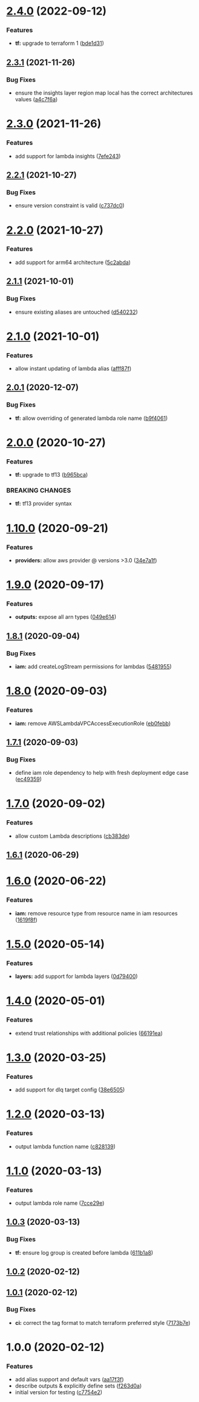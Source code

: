 # [2.4.0](https://github.com/bbeesley/terraform-aws-lambda-do-it-all/compare/2.3.1...2.4.0) (2022-09-12)


### Features

* **tf:** upgrade to terraform 1 ([bde1d31](https://github.com/bbeesley/terraform-aws-lambda-do-it-all/commit/bde1d316a261d3165da919873721621e4bed408c))

## [2.3.1](https://github.com/bbeesley/terraform-aws-lambda-do-it-all/compare/2.3.0...2.3.1) (2021-11-26)


### Bug Fixes

* ensure the insights layer region map local has the correct architectures values ([a4c7f6a](https://github.com/bbeesley/terraform-aws-lambda-do-it-all/commit/a4c7f6ad204e04a972f6d00bef10c739490e51c5))

# [2.3.0](https://github.com/bbeesley/terraform-aws-lambda-do-it-all/compare/2.2.1...2.3.0) (2021-11-26)


### Features

* add support for lambda insights ([7efe243](https://github.com/bbeesley/terraform-aws-lambda-do-it-all/commit/7efe24386482c7badea23e73c56d34178e60dda2))

## [2.2.1](https://github.com/bbeesley/terraform-aws-lambda-do-it-all/compare/2.2.0...2.2.1) (2021-10-27)


### Bug Fixes

* ensure version constraint is valid ([c737dc0](https://github.com/bbeesley/terraform-aws-lambda-do-it-all/commit/c737dc0a898f50de62c7f351b837129ec74a30dd))

# [2.2.0](https://github.com/bbeesley/terraform-aws-lambda-do-it-all/compare/2.1.1...2.2.0) (2021-10-27)


### Features

* add support for arm64 architecture ([5c2abda](https://github.com/bbeesley/terraform-aws-lambda-do-it-all/commit/5c2abda5f38955b11ea87d6fe2040d2439518baf))

## [2.1.1](https://github.com/bbeesley/terraform-aws-lambda-do-it-all/compare/2.1.0...2.1.1) (2021-10-01)


### Bug Fixes

* ensure existing aliases are untouched ([d540232](https://github.com/bbeesley/terraform-aws-lambda-do-it-all/commit/d5402326a096f70a06f6ef4dbc867951deb031be))

# [2.1.0](https://github.com/bbeesley/terraform-aws-lambda-do-it-all/compare/2.0.1...2.1.0) (2021-10-01)


### Features

* allow instant updating of lambda alias ([afff87f](https://github.com/bbeesley/terraform-aws-lambda-do-it-all/commit/afff87ff6e8946e58dd196dc45a959357b708b9b))

## [2.0.1](https://github.com/bbeesley/terraform-aws-lambda-do-it-all/compare/2.0.0...2.0.1) (2020-12-07)


### Bug Fixes

* **tf:** allow overriding of generated lambda role name ([b9f4061](https://github.com/bbeesley/terraform-aws-lambda-do-it-all/commit/b9f40619964ac2d95c1c86f41a86a7a3f14a2727))

# [2.0.0](https://github.com/bbeesley/terraform-aws-lambda-do-it-all/compare/1.10.0...2.0.0) (2020-10-27)


### Features

* **tf:** upgrade to tf13 ([b965bca](https://github.com/bbeesley/terraform-aws-lambda-do-it-all/commit/b965bcabea98dad0408bfdd06c8b523a764ba7a2))


### BREAKING CHANGES

* **tf:** tf13 provider syntax

# [1.10.0](https://github.com/bbeesley/terraform-aws-lambda-do-it-all/compare/1.9.0...1.10.0) (2020-09-21)


### Features

* **providers:** allow aws provider @ versions >3.0 ([34e7a1f](https://github.com/bbeesley/terraform-aws-lambda-do-it-all/commit/34e7a1f8cac9d49b70f0cdbf9004b54994ea1e8b))

# [1.9.0](https://github.com/bbeesley/terraform-aws-lambda-do-it-all/compare/1.8.1...1.9.0) (2020-09-17)


### Features

* **outputs:** expose all arn types ([049e614](https://github.com/bbeesley/terraform-aws-lambda-do-it-all/commit/049e6143097e365875aef9f09644ce8114a570a1))

## [1.8.1](https://github.com/bbeesley/terraform-aws-lambda-do-it-all/compare/1.8.0...1.8.1) (2020-09-04)


### Bug Fixes

* **iam:** add createLogStream permissions for lambdas ([5481955](https://github.com/bbeesley/terraform-aws-lambda-do-it-all/commit/5481955a82c6e5acf486b8098911e299257bd144))

# [1.8.0](https://github.com/bbeesley/terraform-aws-lambda-do-it-all/compare/1.7.1...1.8.0) (2020-09-03)


### Features

* **iam:** remove AWSLambdaVPCAccessExecutionRole ([eb0febb](https://github.com/bbeesley/terraform-aws-lambda-do-it-all/commit/eb0febbe2027aa32b8e87f91cdab523dc68f1b4a))

## [1.7.1](https://github.com/bbeesley/terraform-aws-lambda-do-it-all/compare/1.7.0...1.7.1) (2020-09-03)


### Bug Fixes

* define iam role dependency to help with fresh deployment edge case ([ec49359](https://github.com/bbeesley/terraform-aws-lambda-do-it-all/commit/ec4935916c2a57ed76ee07d46e31ae45bfc19312))

# [1.7.0](https://github.com/bbeesley/terraform-aws-lambda-do-it-all/compare/1.6.1...1.7.0) (2020-09-02)


### Features

* allow custom Lambda descriptions ([cb383de](https://github.com/bbeesley/terraform-aws-lambda-do-it-all/commit/cb383de07dcdb755cc53777b72efdd3448c9c289))

## [1.6.1](https://github.com/bbeesley/terraform-aws-lambda-do-it-all/compare/1.6.0...1.6.1) (2020-06-29)

# [1.6.0](https://github.com/bbeesley/terraform-aws-lambda-do-it-all/compare/1.5.0...1.6.0) (2020-06-22)


### Features

* **iam:** remove resource type from resource name in iam resources ([1619f8f](https://github.com/bbeesley/terraform-aws-lambda-do-it-all/commit/1619f8f2ee7504f733a4f3ec04c7fd7fafb5a341))

# [1.5.0](https://github.com/bbeesley/terraform-aws-lambda-do-it-all/compare/1.4.0...1.5.0) (2020-05-14)


### Features

* **layers:** add support for lambda layers ([0d79400](https://github.com/bbeesley/terraform-aws-lambda-do-it-all/commit/0d79400acf70cb2f88bc29aca1a7c5334fd3bf2d))

# [1.4.0](https://github.com/bbeesley/terraform-aws-lambda-do-it-all/compare/1.3.0...1.4.0) (2020-05-01)


### Features

* extend trust relationships with additional policies ([66191ea](https://github.com/bbeesley/terraform-aws-lambda-do-it-all/commit/66191ea2a50075edd1f41dcc8a767e60dd8bbd15))

# [1.3.0](https://github.com/bbeesley/terraform-aws-lambda-do-it-all/compare/1.2.0...1.3.0) (2020-03-25)


### Features

* add support for dlq target config ([38e6505](https://github.com/bbeesley/terraform-aws-lambda-do-it-all/commit/38e6505ceb01999715e8ed2b064bdd7687dc138b))

# [1.2.0](https://github.com/bbeesley/terraform-aws-lambda-do-it-all/compare/1.1.0...1.2.0) (2020-03-13)


### Features

* output lambda function name ([c828139](https://github.com/bbeesley/terraform-aws-lambda-do-it-all/commit/c828139ae56ad1e36b140b5a79ef3e714ea54f32))

# [1.1.0](https://github.com/bbeesley/terraform-aws-lambda-do-it-all/compare/1.0.3...1.1.0) (2020-03-13)


### Features

* output lambda role name ([7cce29e](https://github.com/bbeesley/terraform-aws-lambda-do-it-all/commit/7cce29e584702b695ba85af4a90e304e1dd19089))

## [1.0.3](https://github.com/bbeesley/terraform-aws-lambda-do-it-all/compare/1.0.2...1.0.3) (2020-03-13)


### Bug Fixes

* **tf:** ensure log group is created before lambda ([611b1a8](https://github.com/bbeesley/terraform-aws-lambda-do-it-all/commit/611b1a85629f6ea9a447ef00c89d9747e6241fd3))

## [1.0.2](https://github.com/bbeesley/terraform-aws-lambda-do-it-all/compare/1.0.1...1.0.2) (2020-02-12)

## [1.0.1](https://github.com/bbeesley/terraform-aws-lambda-do-it-all/compare/1.0.0...1.0.1) (2020-02-12)


### Bug Fixes

* **ci:** correct the tag format to match terraform preferred style ([7173b7e](https://github.com/bbeesley/terraform-aws-lambda-do-it-all/commit/7173b7e083f0dd8215ac04584652829c4b56c64e))

# 1.0.0 (2020-02-12)


### Features

* add alias support and default vars ([aa17f3f](https://github.com/bbeesley/terraform-aws-lambda-do-it-all/commit/aa17f3f4e28a19a9dca9bf88de26df92f127bc6f))
* describe outputs & explicitly define sets ([f263d0a](https://github.com/bbeesley/terraform-aws-lambda-do-it-all/commit/f263d0aa316bd81ef9c59b280f8a949a8327d8c1))
* initial version for testing ([c7754e2](https://github.com/bbeesley/terraform-aws-lambda-do-it-all/commit/c7754e2473fb40f51d3f031f280d652f7af52f2e))
